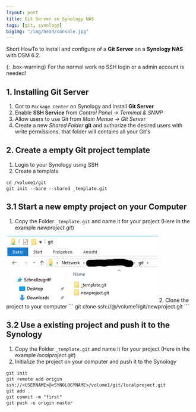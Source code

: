 ```yaml
---
layout: post
title: Git Server on Synology NAS
tags: [git, synology]
bigimg: "/img/head/console.jpg"
---
```


Short HowTo to install and configure of a **Git Server** on a **Synology NAS** with DSM 6.2.

{: .box-warning}
For the normal work no SSH login or a admin account is needed!

## 1. Installing Git Server
1. Got to `Package Center` on Synology and install **Git Server**
2. Enable **SSH Service** from *Control Panel -> Terminal & SNMP*
3. Allow users to use Git from *Main Menue -> Git Server*
4. Create a new *Shared Folder* **git** and authorize the desired users with write permissions, that folder will contains all your Git's 

## 2. Create a empty Git project template 
1. Login to your Synology using SSH
2. Create a template
```
cd /volume1/git
git init --bare --shared _template.git
```



## 3.1 Start a new empty project on your Computer
1. Copy the Folder `_template.git` and name it for your project (Here in the example *newproject.git*) 
<img src="/img/posts/2018-08-25/copytemplate.jpg">
2. Clone the project to your computer
```
git clone ssh://<USERNAME>@<SYNOLOGYNAME>/volume1/git/newproject.git
```

## 3.2 Use a existing project and push it to the Synology
1. Copy the Folder `_template.git` and name it for your project (Here in the example *localproject.git*)
2. Initialize the project on your computer and push it to the Synology
```
git init 
git remote add origin ssh://<USERNAME>@<SYNOLOGYNAME>/volume1/git/localproject.git
git add .
git commit -m "first"
git push -u origin master
```

